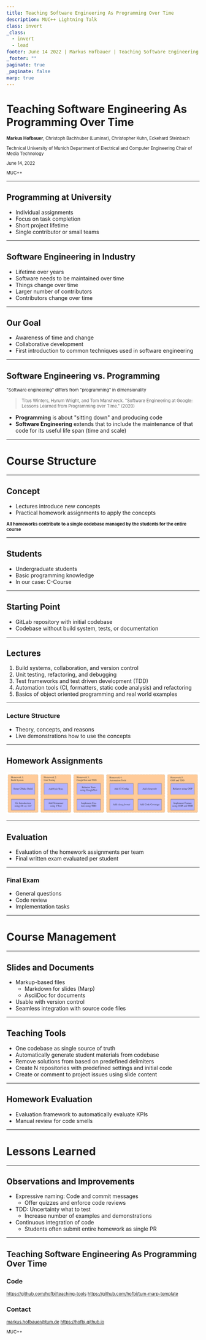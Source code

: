 ```yaml
---
title: Teaching Software Engineering As Programming Over Time
description: MUC++ Lightning Talk
class: invert
_class:
  - invert
  - lead
footer: June 14 2022 | Markus Hofbauer | Teaching Software Engineering As Programming Over Time
_footer: ""
paginate: true
_paginate: false
marp: true
---
```


# Teaching Software Engineering As Programming Over Time

<style scoped>
p { font-size: 80%; }
</style>

**Markus Hofbauer**, Christoph Bachhuber (Luminar),
Christopher Kuhn, Eckehard Steinbach

Technical University of Munich
Department of Electrical and Computer Engineering
Chair of Media Technology

June 14, 2022

MUC++

---

## Programming at University

- Individual assignments
- Focus on task completion
- Short project lifetime
- Single contributor or small teams

---

## Software Engineering in Industry

- Lifetime over years
- Software needs to be maintained over time
- Things change over time
- Larger number of contributors
- Contributors change over time

---

## Our Goal

- Awareness of time and change
- Collaborative development
- First introduction to common techniques used in software engineering

---

## Software Engineering vs. Programming

"Software engineering" differs from "programming" in dimensionality

> Titus Winters, Hyrum Wright, and Tom Manshreck. "Software Engineering at Google: Lessons Learned from Programming over Time." (2020)

- **Programming** is about "sitting down" and producing code
- **Software Engineering** extends that to include the maintenance of that code for its useful life span (time and scale)

---

# Course Structure

---

## Concept

- Lectures introduce new concepts
- Practical homework assignments to apply the concepts

**All homeworks contribute to a single codebase managed by the students for the entire course**

---

## Students

- Undergraduate students
- Basic programming knowledge
- In our case: C-Course

---

## Starting Point

- GitLab repository with initial codebase
- Codebase without build system, tests, or documentation

---

## Lectures

1. Build systems, collaboration, and version control
1. Unit testing, refactoring, and debugging
1. Test frameworks and test driven development (TDD)
1. Automation tools (CI, formatters, static code analysis) and refactoring
1. Basics of object oriented programming and real world examples

---

### Lecture Structure

- Theory, concepts, and reasons
- Live demonstrations how to use the concepts

---

## Homework Assignments

![](../images/homework.jpg)

---

## Evaluation

- Evaluation of the homework assignments per team
- Final written exam evaluated per student

---

### Final Exam

- General questions
- Code review
- Implementation tasks

---

# Course Management

---

## Slides and Documents

- Markup-based files
  - Markdown for slides (Marp)
  - AsciiDoc for documents
- Usable with version control
- Seamless integration with source code files

---

## Teaching Tools

- One codebase as single source of truth
- Automatically generate student materials from codebase
- Remove solutions from based on predefined delimiters
- Create N repositories with predefined settings and initial code
- Create or comment to project issues using slide content

---

## Homework Evaluation

- Evaluation framework to automatically evaluate KPIs
- Manual review for code smells

---

# Lessons Learned

---

## Observations and Improvements

- Expressive naming: Code and commit messages
  - Offer quizzes and enforce code reviews
- TDD: Uncertainty what to test
  - Increase number of examples and demonstrations
- Continuous integration of code
  - Students often submit entire homework as single PR

---

## Teaching Software Engineering As Programming Over Time

<!-- _class: lead invert -->
<!-- _footer: "" -->
<!-- _paginate: "" -->

### Code

<https://github.com/hofbi/teaching-tools>
<https://github.com/hofbi/tum-marp-template>

### Contact

markus.hofbauer@tum.de
<https://hofbi.github.io>

MUC++
